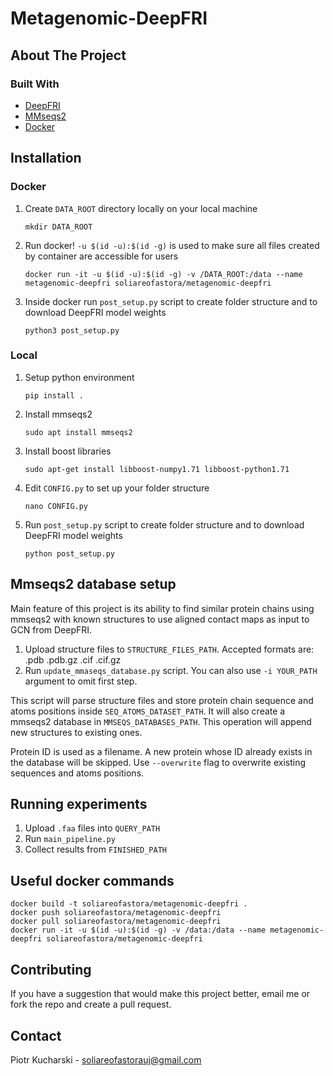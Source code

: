 # Metagenomic-DeepFRI

## About The Project

### Built With

* [DeepFRI](https://github.com/flatironinstitute/DeepFRI)
* [MMseqs2](https://github.com/soedinglab/MMseqs2)
* [Docker](https://www.docker.com/)

## Installation
### Docker
1. Create `DATA_ROOT` directory locally on your local machine
   ```
   mkdir DATA_ROOT
   ```
2. Run docker! `-u $(id -u):$(id -g)` is used to make sure all files created by container are accessible for users
   ```
   docker run -it -u $(id -u):$(id -g) -v /DATA_ROOT:/data --name metagenomic-deepfri soliareofastora/metagenomic-deepfri
   ```
3. Inside docker run `post_setup.py` script to create folder structure and to download DeepFRI model weights
   ```
   python3 post_setup.py
   ```
 
### Local
1. Setup python environment
    ```
    pip install .  
    ```
2. Install mmseqs2
    ```
    sudo apt install mmseqs2
   ```
3. Install boost libraries
    ```
    sudo apt-get install libboost-numpy1.71 libboost-python1.71
   ```
4. Edit `CONFIG.py` to set up your folder structure
   ```
   nano CONFIG.py
   ```
5. Run `post_setup.py` script to create folder structure and to download DeepFRI model weights
   ```
   python post_setup.py
   ```

## Mmseqs2 database setup 

Main feature of this project  is its ability to find similar protein chains 
using mmseqs2 with known structures to use aligned contact maps as input to GCN from DeepFRI.

1. Upload structure files to `STRUCTURE_FILES_PATH`. Accepted formats are: .pdb .pdb.gz .cif .cif.gz
2. Run `update_mmaseqs_database.py` script. You can also use `-i YOUR_PATH` argument to omit first step.

This script will parse structure files and store protein chain sequence and atoms positions inside `SEQ_ATOMS_DATASET_PATH`.
It will also create a mmseqs2 database in `MMSEQS_DATABASES_PATH`. This operation will append new structures to existing ones.


Protein ID is used as a filename. A new protein whose ID already exists in the database will be skipped.
Use `--overwrite` flag to overwrite existing sequences and atoms positions.

## Running experiments

1. Upload `.faa` files into `QUERY_PATH`
2. Run `main_pipeline.py`
4. Collect results from `FINISHED_PATH`

## Useful docker commands
```
docker build -t soliareofastora/metagenomic-deepfri .
docker push soliareofastora/metagenomic-deepfri
docker pull soliareofastora/metagenomic-deepfri
docker run -it -u $(id -u):$(id -g) -v /data:/data --name metagenomic-deepfri soliareofastora/metagenomic-deepfri
```
## Contributing

If you have a suggestion that would make this project better, email me or fork the repo and create a pull request.

## Contact

Piotr Kucharski - soliareofastorauj@gmail.com
